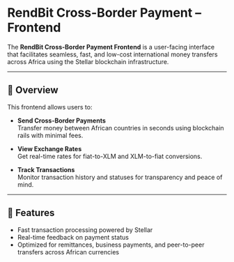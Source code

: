 # RendBit Cross-Border Payment – Frontend

The **RendBit Cross-Border Payment Frontend** is a user-facing interface that facilitates seamless, fast, and low-cost international money transfers across Africa using the Stellar blockchain infrastructure.

---

## 🎯 Overview

This frontend allows users to:

- **Send Cross-Border Payments**  
  Transfer money between African countries in seconds using blockchain rails with minimal fees.

- **View Exchange Rates**  
  Get real-time rates for fiat-to-XLM and XLM-to-fiat conversions.

- **Track Transactions**  
  Monitor transaction history and statuses for transparency and peace of mind.

---

## 🧩 Features

- Fast transaction processing powered by Stellar   
- Real-time feedback on payment status  
- Optimized for remittances, business payments, and peer-to-peer transfers across African currencies

